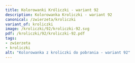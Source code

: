 ```yaml
---
title: Kolorowanki Króliczki - wariant 92
description: Kolorowanka Kroliczki - wariant 92
canonical: /zwierzeta/kroliczki
variant_of: kroliczki
image: /kroliczki/92/kroliczki-92.svg
pdf: /kroliczki/92/kroliczki-92.pdf
tags:
- zwierzeta
- kroliczki
alt: "Kolorowanka z kroliczki do pobrania - wariant 92"
---
```

